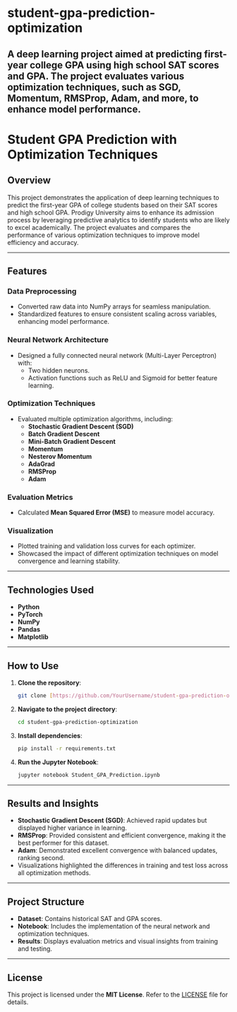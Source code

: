 # student-gpa-prediction-optimization
A deep learning project aimed at predicting first-year college GPA using high school SAT scores and GPA. The project evaluates various optimization techniques, such as SGD, Momentum, RMSProp, Adam, and more, to enhance model performance.
----
# Student GPA Prediction with Optimization Techniques  

## Overview  
This project demonstrates the application of deep learning techniques to predict the first-year GPA of college students based on their SAT scores and high school GPA. Prodigy University aims to enhance its admission process by leveraging predictive analytics to identify students who are likely to excel academically. The project evaluates and compares the performance of various optimization techniques to improve model efficiency and accuracy.  

---

## Features  

### **Data Preprocessing**  
- Converted raw data into NumPy arrays for seamless manipulation.  
- Standardized features to ensure consistent scaling across variables, enhancing model performance.  

### **Neural Network Architecture**  
- Designed a fully connected neural network (Multi-Layer Perceptron) with:  
  - Two hidden neurons.  
  - Activation functions such as ReLU and Sigmoid for better feature learning.  

### **Optimization Techniques**  
- Evaluated multiple optimization algorithms, including:  
  - **Stochastic Gradient Descent (SGD)**  
  - **Batch Gradient Descent**  
  - **Mini-Batch Gradient Descent**  
  - **Momentum**  
  - **Nesterov Momentum**  
  - **AdaGrad**  
  - **RMSProp**  
  - **Adam**  

### **Evaluation Metrics**  
- Calculated **Mean Squared Error (MSE)** to measure model accuracy.  

### **Visualization**  
- Plotted training and validation loss curves for each optimizer.  
- Showcased the impact of different optimization techniques on model convergence and learning stability.  

---

## Technologies Used  
- **Python**  
- **PyTorch**  
- **NumPy**  
- **Pandas**  
- **Matplotlib**  

---

## How to Use  

1. **Clone the repository**:  
   ```bash
   git clone [https://github.com/YourUsername/student-gpa-prediction-optimization.git](https://github.com/GovindaTak/student-gpa-prediction-optimization.git)
   ```  

2. **Navigate to the project directory**:  
   ```bash
   cd student-gpa-prediction-optimization
   ```  

3. **Install dependencies**:  
   ```bash
   pip install -r requirements.txt
   ```  

4. **Run the Jupyter Notebook**:  
   ```bash
   jupyter notebook Student_GPA_Prediction.ipynb
   ```  

---

## Results and Insights  
- **Stochastic Gradient Descent (SGD)**: Achieved rapid updates but displayed higher variance in learning.  
- **RMSProp**: Provided consistent and efficient convergence, making it the best performer for this dataset.  
- **Adam**: Demonstrated excellent convergence with balanced updates, ranking second.  
- Visualizations highlighted the differences in training and test loss across all optimization methods.  

---

## Project Structure  
- **Dataset**: Contains historical SAT and GPA scores.  
- **Notebook**: Includes the implementation of the neural network and optimization techniques.  
- **Results**: Displays evaluation metrics and visual insights from training and testing.  

---

## License  
This project is licensed under the **MIT License**. Refer to the [LICENSE](LICENSE) file for details.  
```
